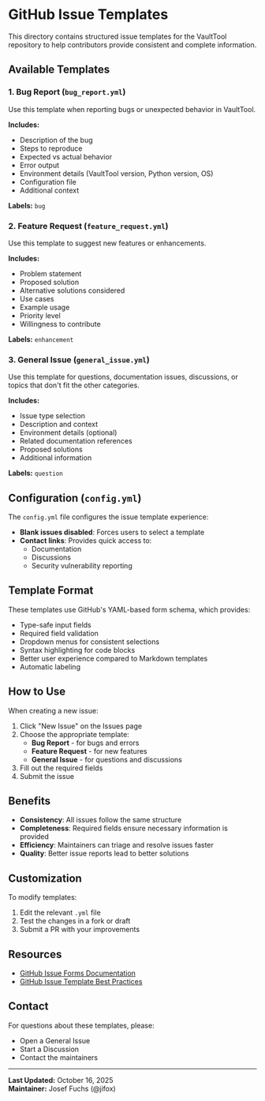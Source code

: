 # GitHub Issue Templates

This directory contains structured issue templates for the VaultTool repository to help contributors provide consistent and complete information.

## Available Templates

### 1. Bug Report (`bug_report.yml`)

Use this template when reporting bugs or unexpected behavior in VaultTool.

**Includes:**
- Description of the bug
- Steps to reproduce
- Expected vs actual behavior
- Error output
- Environment details (VaultTool version, Python version, OS)
- Configuration file
- Additional context

**Labels:** `bug`

### 2. Feature Request (`feature_request.yml`)

Use this template to suggest new features or enhancements.

**Includes:**
- Problem statement
- Proposed solution
- Alternative solutions considered
- Use cases
- Example usage
- Priority level
- Willingness to contribute

**Labels:** `enhancement`

### 3. General Issue (`general_issue.yml`)

Use this template for questions, documentation issues, discussions, or topics that don't fit the other categories.

**Includes:**
- Issue type selection
- Description and context
- Environment details (optional)
- Related documentation references
- Proposed solutions
- Additional information

**Labels:** `question`

## Configuration (`config.yml`)

The `config.yml` file configures the issue template experience:

- **Blank issues disabled**: Forces users to select a template
- **Contact links**: Provides quick access to:
  - Documentation
  - Discussions
  - Security vulnerability reporting

## Template Format

These templates use GitHub's YAML-based form schema, which provides:

- Type-safe input fields
- Required field validation
- Dropdown menus for consistent selections
- Syntax highlighting for code blocks
- Better user experience compared to Markdown templates
- Automatic labeling

## How to Use

When creating a new issue:

1. Click "New Issue" on the Issues page
2. Choose the appropriate template:
   - **Bug Report** - for bugs and errors
   - **Feature Request** - for new features
   - **General Issue** - for questions and discussions
3. Fill out the required fields
4. Submit the issue

## Benefits

- **Consistency**: All issues follow the same structure
- **Completeness**: Required fields ensure necessary information is provided
- **Efficiency**: Maintainers can triage and resolve issues faster
- **Quality**: Better issue reports lead to better solutions

## Customization

To modify templates:

1. Edit the relevant `.yml` file
2. Test the changes in a fork or draft
3. Submit a PR with your improvements

## Resources

- [GitHub Issue Forms Documentation](https://docs.github.com/en/communities/using-templates-to-encourage-useful-issues-and-pull-requests/syntax-for-issue-forms)
- [GitHub Issue Template Best Practices](https://docs.github.com/en/communities/using-templates-to-encourage-useful-issues-and-pull-requests/about-issue-and-pull-request-templates)

## Contact

For questions about these templates, please:
- Open a General Issue
- Start a Discussion
- Contact the maintainers

---

**Last Updated:** October 16, 2025  
**Maintainer:** Josef Fuchs (@jifox)
